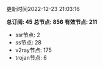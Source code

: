 更新时间2022-12-23 21:03:16

**总订阅: 45**
**总节点: 856**
**有效节点: 211**
- ssr节点: 2
- ss节点: 28
- v2ray节点: 175
- trojan节点: 6
